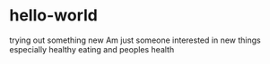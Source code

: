 # hello-world
trying out something new
Am just someone interested in new things especially healthy eating and peoples health
